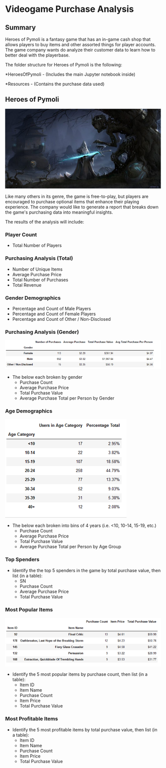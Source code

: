 # Videogame Purchase Analysis

## Summary

Heroes of Pymoli is a fantasy game that has an in-game cash shop that allows players to buy items and other assorted things for player accounts. The game company wants do analyze their customer data to learn how to better deal with the playerbase.


The folder structure for Heroes of Pymoli is the following:

*HeroesOfPymoli  - (Includes the main Jupyter notebook inside)

  *Resources - (Contains the purchase data used)


## Heroes of Pymoli

![Fantasy](441160-fantasy_art-sword-magic-748x382.jpg)

Like many others in its genre, the game is free-to-play, but players are encouraged to purchase optional items that enhance their playing experience. The company would like to generate a report that breaks down the game's purchasing data into meaningful insights.

The results of the analysis will include:

### Player Count

* Total Number of Players

### Purchasing Analysis (Total)

* Number of Unique Items
* Average Purchase Price
* Total Number of Purchases
* Total Revenue

### Gender Demographics

* Percentage and Count of Male Players
* Percentage and Count of Female Players
* Percentage and Count of Other / Non-Disclosed

### Purchasing Analysis (Gender)

![genderdata](genderdata.png)

* The below each broken by gender
  * Purchase Count
  * Average Purchase Price
  * Total Purchase Value
  * Average Purchase Total per Person by Gender

### Age Demographics

![agedemo](agedemo.png)

* The below each broken into bins of 4 years (i.e. &lt;10, 10-14, 15-19, etc.)
  * Purchase Count
  * Average Purchase Price
  * Total Purchase Value
  * Average Purchase Total per Person by Age Group

### Top Spenders

* Identify the the top 5 spenders in the game by total purchase value, then list (in a table):
  * SN
  * Purchase Count
  * Average Purchase Price
  * Total Purchase Value

### Most Popular Items

![popularitems](popular_items.PNG)

* Identify the 5 most popular items by purchase count, then list (in a table):
  * Item ID
  * Item Name
  * Purchase Count
  * Item Price
  * Total Purchase Value

### Most Profitable Items

* Identify the 5 most profitable items by total purchase value, then list (in a table):
  * Item ID
  * Item Name
  * Purchase Count
  * Item Price
  * Total Purchase Value
